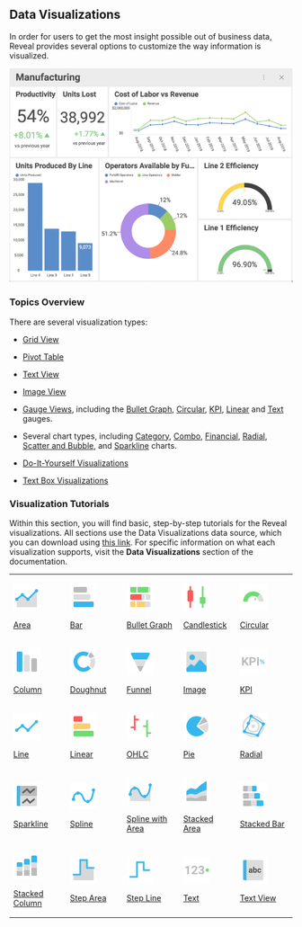 ## Data Visualizations

In order for users to get the most insight possible out of business
data, Reveal provides several options to customize the way information
is visualized.

![Reveal-UploadingDashboardsMenu\_All](images/reveal-uploading-dashboards-menu.png)

### Topics Overview

There are several visualization types:

  - [Grid View](grid-view.md)

  - [Pivot Table](pivot-table.md)

  - [Text View](text-view.md)

  - [Image View](image-view.md)

  - [Gauge Views](gauge-views.md), including the [Bullet Graph](gauge-views.html#bullet-graph), [Circular](gauge-views.html#circular-gauge), [KPI](kpi-gauge.md), [Linear](gauge-views.html#linear-gauge) and [Text](gauge-views.html#text-gauge) gauges.

  - Several chart types, including [Category](category-charts.md), [Combo](combo-charts.md), [Financial](financial-charts.md), [Radial](radial-charts.md), [Scatter and Bubble](scatter-bubble-charts.md), and [Sparkline](sparkline-charts.md) charts.

  - [Do-It-Yourself Visualizations](diy-visualizations.md)
  
  - [Text Box Visualizations](text-box.md)

### Visualization Tutorials

Within this section, you will find basic, step-by-step tutorials for the
Reveal visualizations. All sections use the Data Visualizations data
source, which you can download using [this link](http://download.infragistics.com/reportplus/help/samples/Reveal_Visualization_Tutorials.xlsx).
For specific information on what each visualization supports, visit the **Data Visualizations** section of the documentation.

<table>
<colgroup>
<col style="width: 20%" />
<col style="width: 20%" />
<col style="width: 20%" />
<col style="width: 20%" />
<col style="width: 20%" />
</colgroup>
<tbody>
<tr class="odd">
<td><p><img src="images/Area-Chart.png" alt="Area Chart" /><br />
</p>
<p><a href="~/jp/visualization-tutorials/simple-charts.md">Area</a><br />
</p></td>
<td><p><img src="images/Bar-Chart.png" alt="Bar Chart" /><br />
</p>
<p><a href="~/jp/visualization-tutorials/simple-charts.md">Bar</a><br />
</p></td>
<td><p><img src="images/Bullet-Graph-Gauge.png" alt="Bullet Graph Gauge" /><br />
</p>
<p><a href="~/jp/visualization-tutorials/gauge-views.md">Bullet Graph</a><br />
</p></td>
<td><p><img src="images/Candlestick-Chart.png" alt="Candlestick Chart" /><br />
</p>
<p><a href="~/jp/visualization-tutorials/candlestick-chart.md">Candlestick</a><br />
</p></td>
<td><p><img src="images/Circular-Gauge.png" alt="Circular Gauge" /><br />
</p>
<p><a href="~/jp/visualization-tutorials/gauge-views.md">Circular</a><br />
</p></td>
</tr>
<tr class="even">
<td><p><img src="images/Column-Chart.png" alt="Column Chart" /><br />
</p>
<p><a href="~/jp/visualization-tutorials/simple-charts.md">Column</a><br />
</p></td>
<td><p><img src="images/Doughnut-Chart.png" alt="Doughnut Chart" /><br />
</p>
<p><a href="~/jp/visualization-tutorials/simple-charts.md">Doughnut</a><br />
</p></td>
<td><p><img src="images/Funnel-Chart.png" alt="Funnel Chart" /><br />
</p>
<p><a href="~/jp/visualization-tutorials/simple-charts.md">Funnel</a><br />
</p></td>
<td><p><img src="images/Web-View.png" alt="Web View" /><br />
</p>
<p><a href="~/jp/visualization-tutorials/image-view.md">Image</a><br />
</p></td>
<td><p><img src="images/kpi.png" alt="kpi" /><br />
</p>
<p><a href="~/jp/visualization-tutorials/kpi-gauge.md">KPI</a><br />
</p></td>
</tr>
<tr class="odd">
<td><p><img src="images/Line-Chart.png" alt="Line Chart" /><br />
</p>
<p><a href="~/jp/visualization-tutorials/simple-charts.md">Line</a><br />
</p></td>
<td><p><img src="images/Linear-Gauge.png" alt="Linear Gauge" /><br />
</p>
<p><a href="~/jp/visualization-tutorials/gauge-views.md">Linear</a><br />
</p></td>
<td><p><img src="images/OHLC-Chart.png" alt="OHLC Chart" /><br />
</p>
<p><a href="~/jp/visualization-tutorials/ohlc-chart.md">OHLC</a><br />
</p></td>
<td><p><img src="images/Pie-Chart.png" alt="Pie Chart" /><br />
</p>
<p><a href="~/jp/visualization-tutorials/simple-charts.md">Pie</a><br />
</p></td>
<td><p><img src="images/Circular-Chart.png" alt="Circular Chart" /><br />
</p>
<p><a href="~/jp/visualization-tutorials/simple-charts.md">Radial</a><br />
</p></td>
</tr>
<tr class="even">
<td><p><img src="images/Sparkline-Chart.png" alt="Sparkline Chart" /><br />
</p>
<p><a href="~/jp/visualization-tutorials/sparkline-charts.md">Sparkline</a><br />
</p></td>
<td><p><img src="images/Spline-Chart.png" alt="Spline Chart" /><br />
</p>
<p><a href="~/jp/visualization-tutorials/simple-charts.md">Spline</a><br />
</p></td>
<td><p><img src="images/Spline-Area.png" alt="Spline Area" /><br />
</p>
<p><a href="~/jp/visualization-tutorials/simple-charts.md">Spline with Area</a><br />
</p></td>
<td><p><img src="images/Stacked-Area-Chart.png" alt="Stacked Area Chart" /><br />
</p>
<p><a href="~/jp/visualization-tutorials/stacked-charts.md">Stacked Area</a><br />
</p></td>
<td><p><img src="images/Stacked-Bar-Chart.png" alt="Stacked Bar Chart" /><br />
</p>
<p><a href="~/jp/visualization-tutorials/stacked-charts.md">Stacked Bar</a><br />
</p></td>
</tr>
<tr class="odd">
<td><p><img src="images/Stacked-Column-Chart.png" alt="Stacked Column Chart" /><br />
</p>
<p><a href="~/jp/visualization-tutorials/stacked-charts.md">Stacked Column</a><br />
</p></td>
<td><p><img src="images/Step-Area-Chart.png" alt="Step Area Chart" /><br />
</p>
<p><a href="~/jp/visualization-tutorials/simple-charts.md">Step Area</a><br />
</p></td>
<td><p><img src="images/Step-Line-Chart.png" alt="Step Line Chart" /><br />
</p>
<p><a href="~/jp/visualization-tutorials/simple-charts.md">Step Line</a><br />
</p></td>
<td><p><img src="images/Text-Gauge.png" alt="Text Gauge" /><br />
</p>
<p><a href="~/jp/visualization-tutorials/gauge-views.md">Text</a><br />
</p></td>
<td><p><img src="images/Text-View.png" alt="Text View" /><br />
</p>
<p><a href="~/jp/visualization-tutorials/text-view.md">Text View</a><br />
</p></td>
</tr>
</tbody>
</table>
